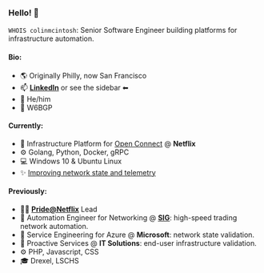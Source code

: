 ### Hello! 👋

`WHOIS colinmcintosh`: Senior Software Engineer building platforms for infrastructure automation.

#### Bio:
 - 🌎 Originally Philly, now San Francisco
 - 📫 **[LinkedIn](https://www.linkedin.com/in/colinamcintosh/)** or see the sidebar ⬅
 - 💬 He/him
 - 📶 W6BGP

#### Currently:
 - 💼 Infrastructure Platform for [Open Connect](https://openconnect.netflix.com/) @ **Netflix**
 - ⚙ Golang, Python, Docker, gRPC
 - 💻 Windows 10 & Ubuntu Linux
 - ✨ [Improving network state and telemetry](https://github.com/openconfig/gnmi-gateway)

#### Previously:
 - 🏳‍🌈 **[Pride@Netflix](https://jobs.netflix.com/inclusion)** Lead
 - 💼 Automation Engineer for Networking @ **[SIG](https://sig.com/)**: high-speed trading network automation.
 - 💼 Service Engineering for Azure @ **Microsoft**: network state validation.
 - 💼 Proactive Services @ **IT Solutions**: end-user infrastructure validation.
 - ⚙ PHP, Javascript, CSS
 - 🎓 Drexel, LSCHS
